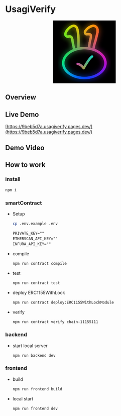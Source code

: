 # UsagiVerify

<div align="center">
  <img src="./docs/logo.jpeg" height="200">
</div>

## Overview

## Live Demo

[https://9beb5d7a.usagiverify.pages.dev/](https://9beb5d7a.usagiverify.pages.dev/)

## Demo Video

## How to work

### install

```bash
npm i
```

### smartContract

- Setup

  ```bash
  cp .env.example .env
  ```

  ```txt
  PRIVATE_KEY=""
  ETHERSCAN_API_KEY=""
  INFURA_API_KEY=""
  ```

- compile

  ```bash
  npm run contract compile
  ```

- test

  ```bash
  npm run contract test
  ```

- deploy ERC1155WithLock

  ```bash
  npm run contract deploy:ERC1155WithLockModule
  ```

- verify

  ```bash
  npm run contract verify chain-11155111
  ```

### backend

- start local server

  ```bash
  npm run backend dev
  ```

### frontend

- build

  ```bash
  npm run frontend build
  ```

- local start

  ```bash
  npm run frontend dev
  ```
